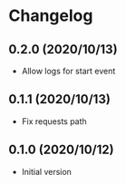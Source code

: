 # Changelog

## 0.2.0 (2020/10/13)

* Allow logs for start event

## 0.1.1 (2020/10/13)

* Fix requests path

## 0.1.0 (2020/10/12)

* Initial version
